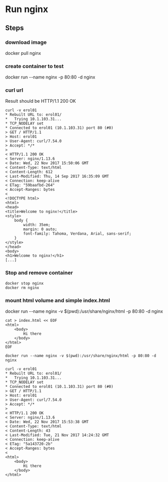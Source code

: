 # Run nginx
## Steps
### download image
docker pull nginx

### create container to test
docker run --name nginx -p 80:80 -d nginx

### curl url
Result should be HTTP/1.1 200 OK

```
curl -v erol01
* Rebuilt URL to: erol01/
*   Trying 10.1.103.31...
* TCP_NODELAY set
* Connected to erol01 (10.1.103.31) port 80 (#0)
> GET / HTTP/1.1
> Host: erol01
> User-Agent: curl/7.54.0
> Accept: */*
>
< HTTP/1.1 200 OK
< Server: nginx/1.13.6
< Date: Wed, 22 Nov 2017 15:50:06 GMT
< Content-Type: text/html
< Content-Length: 612
< Last-Modified: Thu, 14 Sep 2017 16:35:09 GMT
< Connection: keep-alive
< ETag: "59baafbd-264"
< Accept-Ranges: bytes
<
<!DOCTYPE html>
<html>
<head>
<title>Welcome to nginx!</title>
<style>
    body {
        width: 35em;
        margin: 0 auto;
        font-family: Tahoma, Verdana, Arial, sans-serif;
    }
</style>
</head>
<body>
<h1>Welcome to nginx!</h1>
[...]
```

### Stop and remove container
```
docker stop nginx
docker rm nginx
```


### mount html volume and simple index.html
docker run --name nginx -v $(pwd):/usr/share/nginx/html -p 80:80 -d nginx
```
cat > index.html << EOF
<html>
	<body>
		Hi there
	</body>
</html>
EOF

docker run --name nginx -v $(pwd):/usr/share/nginx/html -p 80:80 -d nginx

curl -v erol01
* Rebuilt URL to: erol01/
*   Trying 10.1.103.31...
* TCP_NODELAY set
* Connected to erol01 (10.1.103.31) port 80 (#0)
> GET / HTTP/1.1
> Host: erol01
> User-Agent: curl/7.54.0
> Accept: */*
>
< HTTP/1.1 200 OK
< Server: nginx/1.13.6
< Date: Wed, 22 Nov 2017 15:53:38 GMT
< Content-Type: text/html
< Content-Length: 43
< Last-Modified: Tue, 21 Nov 2017 14:24:32 GMT
< Connection: keep-alive
< ETag: "5a143720-2b"
< Accept-Ranges: bytes
<
<html>
	<body>
		Hi there
	</body>
</html>
```
